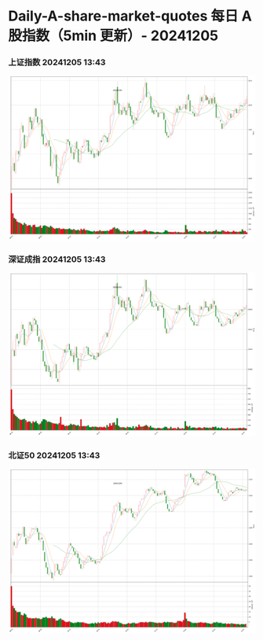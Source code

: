 
# Daily-A-share-market-quotes 每日 A 股指数（5min 更新）- 20241205

### 上证指数 20241205 13:43
![](./fig/2024/12/20241205-sh000001.png)

### 深证成指 20241205 13:43
![](./fig/2024/12/20241205-sz399001.png)

### 北证50 20241205 13:43
![](./fig/2024/12/20241205-bj899050.png)
